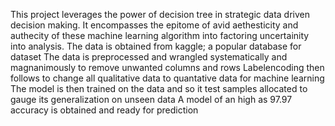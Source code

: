 This project leverages the power of decision tree in strategic data driven  decision making. It encompasses  the epitome of avid aethesticity and authecity of these machine learning algorithm into factoring uncertainity into analysis. The data is obtained from kaggle; a popular database for dataset 
The data is preprocessed and wrangled systematically and magnanimously to remove unwanted columns and rows
Labelencoding then follows to change all qualitative data to quantative data for machine learning
The model is then trained on the data and so it test samples allocated to gauge its generalization on unseen data
A model of an high as 97.97 accuracy is obtained and ready for prediction
